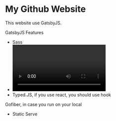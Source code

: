 # My Github Website
This website use GatsbyJS.

GatsbyJS Features
- Sass
- <video> HTML5 note that <video autoPlay={true} loop muted>
- Typed.JS, if you use react, you should use hook

Gofiber, in case you run on your local
- Static Serve
